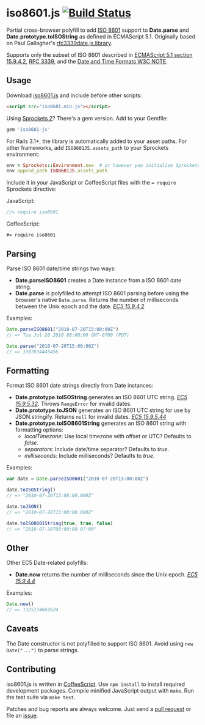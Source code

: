 iso8601.js [![Build Status][buildstatus]][travis]
=================================================

Partial cross-browser polyfill to add [ISO 8601][iso8601] support to
**Date.parse** and **Date.prototype.toISOString** as defined in ECMAScript 5.1.
Originally based on Paul Gallagher's [rfc3339date.js library][rfc3339date.js].

Supports only the subset of ISO 8601 described in
[ECMAScript 5.1 section 15.9.4.2][ecmascript], [RFC 3339][rfc3339], and the
[Date and Time Formats W3C NOTE][w3c-note].


## Usage

Download [iso8601.js][downloads] and include before other scripts:

```html
<script src="iso8601.min.js"></script>
```

Using [Sprockets 2][sprockets]? There's a gem version. Add to your Gemfile:

```ruby
gem 'iso8601-js'
```

For Rails 3.1+, the library is automatically added to your asset paths. For
other frameworks, add `ISO8601JS.assets_path` to your Sprockets environment:

```ruby
env = Sprockets::Environment.new  # or however you initialize Sprockets
env.append_path ISO8601JS.assets_path
```

Include it in your JavaScript or CoffeeScript files with the `= require`
Sprockets directive:

JavaScript:

```javascript
//= require iso8601
```

CoffeeScript:

```coffee-script
#= require iso8601
```


## Parsing

Parse ISO 8601 date/time strings two ways:

* **Date.parseISO8601** creates a Date instance from a ISO 8601 date string.
* **Date.parse** is polyfilled to attempt ISO 8601 parsing before using the
  browser's native `Date.parse`. Returns the number of milliseconds between the
  Unix epoch and the date. [*EC5 15.9.4.2*][ec15.9.4.2]

Examples:

```js
Date.parseISO8601("2010-07-20T15:00:00Z")
// => Tue Jul 20 2010 08:00:00 GMT-0700 (PDT)

Date.parse("2010-07-20T15:00:00Z")
// => 1307834445456
```


## Formatting

Format ISO 8601 date strings directly from Date instances:

* **Date.prototype.toISOString** generates an ISO 8601 UTC string.
  [*EC5 15.9.5.32*][ec15.9.5.43]. Throws `RangeError` for invalid dates.
* **Date.prototype.toJSON** generates an ISO 8601 UTC string for use by
  JSON.stringify. Returns `null` for invalid dates.
  [*EC5 15.9.5.44*][ec15.9.5.44]
* **Date.prototype.toISO8601String** generates an ISO 8601 string with
  formatting options:
  * *localTimezone*: Use local timezone with offset or UTC? Defaults to *false*.
  * *separators*: Include date/time separator? Defaults to *true*.
  * *milliseconds*: Include milliseconds? Defaults to *true*.

Examples:

```js
var date = Date.parseISO8601("2010-07-20T15:00:00Z")

date.toISOString()
// => "2010-07-20T15:00:00.000Z"

date.toJSON()
// => "2010-07-20T15:00:00.000Z"

date.toISO8601String(true, true, false)
// => "2010-07-20T08:00:00-07:00"
```


## Other

Other EC5 Date-related polyfills:

* **Date.now** returns the number of milliseconds since the Unix epoch.
  [*EC5 15.9.4.4*][ec15.9.4.4]

Examples:

```js
Date.now()
// => 1325174662624
```


## Caveats

The Date constructor is not polyfilled to support ISO 8601. Avoid using `new
Date("...")` to parse strings.


## Contributing

iso8601.js is written in [CoffeeScript][coffeescript]. Use `npm install` to
install required development packages. Compile minified JavaScript output with
`make`. Run the test suite via `make test`.

Patches and bug reports are always welcome. Just send a
[pull request][pullrequests] or file an [issue][issues].



[buildstatus]:    https://secure.travis-ci.org/Do/iso8601.js.png?branch=master "Build status"
[travis]:         http://travis-ci.org/Do/iso8601.js
[iso8601]:        http://en.wikipedia.org/wiki/ISO_8601
[rfc3339date.js]: https://github.com/tardate/rfc3339date.js
[ecmascript]:     http://www.ecma-international.org/publications/files/ECMA-ST/Ecma-262.pdf
[rfc3339]:        http://www.ietf.org/rfc/rfc3339.txt
[w3c-note]:       http://www.w3.org/TR/NOTE-datetime
[downloads]:      https://github.com/Do/iso8601.js/downloads
[sprockets]:      https://github.com/sstephenson/sprockets
[ec15.9.4.2]:     http://es5.github.com/#x15.9.4.2
[ec15.9.5.43]:    http://es5.github.com/#x15.9.5.43
[ec15.9.5.44]:    http://es5.github.com/#x15.9.5.44
[ec15.9.4.4]:     http://es5.github.com/#x15.9.4.4
[coffeescript]:   http://coffeescript.org/
[pullrequests]:   https://github.com/Do/iso8601.js/pulls
[issues]:         https://github.com/Do/iso8601.js/issues
